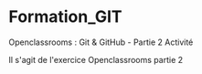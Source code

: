 # Formation_GIT
Openclassrooms : Git &amp; GitHub - Partie 2 Activité

Il s'agit de l'exercice Openclassrooms partie 2

